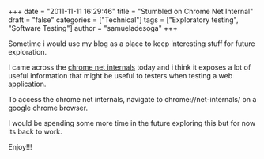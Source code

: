 +++
date = "2011-11-11 16:29:46"
title = "Stumbled on Chrome Net Internal"
draft = "false"
categories = ["Technical"]
tags = ["Exploratory testing", "Software Testing"]
author = "samueladesoga"
+++

Sometime i would use my blog as a place to keep interesting stuff for future exploration.

I came across the <a href="http://www.chromium.org/developers/design-documents/network-stack/view-net-internals" target="_blank">chrome net internals</a> today and i think it exposes a lot of useful information that might be useful to testers when testing a web application.

To access the chrome net internals, navigate to chrome://net-internals/ on a google chrome browser.

I would be spending some more time in the future exploring this but for now its back to work.

Enjoy!!!



